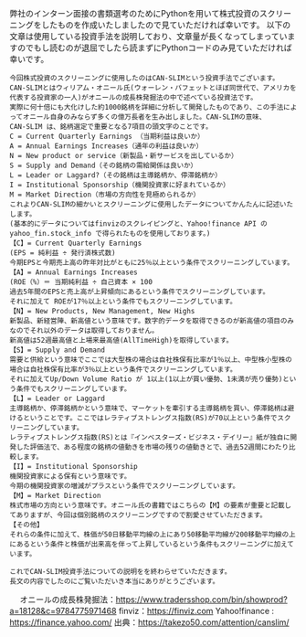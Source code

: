  弊社のインターン面接の書類選考のためにPythonを用いて株式投資のスクリーニングをしたものを作成いたしましたので見ていただければ幸いです。
 以下の文章は使用している投資手法を説明しており、文章量が長くなってしまっていますのでもし読むのが退屈でしたら読まずにPythonコードのみ見ていただければ幸いです。
 
	今回株式投資のスクリーニングに使用したのはCAN-SLIMという投資手法でございます。
	CAN-SLIMとはウィリアム・オニール氏(ウォーレン・バフェットとほぼ同世代で、アメリカを代表する投資家の一人)がオニールの成長株発掘法の中で述べている投資法です。
	実際に何十倍にも大化けした約1000銘柄を詳細に分析して開発したものであり、この手法によってオニール自身のみならず多くの億万長者を生み出しました。CAN-SLIMの意味、
	CAN-SLIM は、銘柄選定で重要となる7項目の頭文字のことです。
	C = Current Quarterly Earnings （当期利益は良いか）
	A = Annual Earnings Increases（通年の利益は良いか）
	N = New product or service（新製品・新サービスを出しているか）
	S = Supply and Demand（その銘柄の需給関係は良いか）
	L = Leader or Laggard?（その銘柄は主導銘柄か、停滞銘柄か）
	I = Institutional Sponsorship（機関投資家に好まれているか）
	M = Market Direction（市場の方向性を見極められるか）
	これよりCAN-SLIMの細かいとスクリーニングに使用したデータについてかんたんに記述いたします。
	(基本的にデータについてはfinvizのスクレイピングと、Yahoo!finance API のyahoo_fin.stock_info で得られたものを使用しております。)
	【C】= Current Quarterly Earnings
	(EPS = 純利益 ÷ 発行済株式数)
	今期EPSと今期売上高の昨年対比がともに25％以上という条件でスクリーニングしています。
	【A】= Annual Earnings Increases
	(ROE（%）＝ 当期純利益 ÷ 自己資本 × 100
	過去5年間のEPSと売上高が上昇傾向にあるという条件でスクリーニングしています。
	それに加えて ROEが17％以上という条件でもスクリーニングしています。
	【N】= New Products, New Management, New Highs
	新製品、新経営陣、新高値という意味です。数字的データを取得できるのが新高値の項目のみなのでそれ以外のデータは取得しておりません。
	新高値は52週最高値と上場来最高値(AllTimeHigh)を取得しています。
	【S】= Supply and Demand
	需要と供給という意味でここでは大型株の場合は自社株保有比率が1％以上、中型株小型株の場合は自社株保有比率が3％以上という条件でスクリーニングしています。
	それに加えてUp/Down Volume Ratio が 1以上(1以上が買い優勢、1未満が売り優勢)という条件でもスクリーニングしています。
	【L】= Leader or Laggard
	主導銘柄か、停滞銘柄かという意味で、マーケットを牽引する主導銘柄を買い、停滞銘柄は避けるということです。ここではレラティブストレングス指数(RS)が70以上という条件でスクリーニングしています。
	レラティブストレングス指数(RS)とは『インベスターズ・ビジネス・デイリー』紙が独自に開発した評価法で、ある程度の銘柄の値動きを市場の残りの値動きとで、過去52週間にわたり比較します。
	【I】= Institutional Sponsorship
	機関投資家による保有という意味です。
	今期の機関投資家の増減がプラスという条件でスクリーニングしています。
	【M】= Market Direction
	株式市場の方向という意味です。オニール氏の書籍ではこちらの【M】の要素が重要と記載してありますが、今回は個別銘柄のスクリーニングですので割愛させていただきます。
	【その他】
	それらの条件に加えて、株価が50日移動平均線の上にあり50移動平均線が200移動平均線の上にあるという条件と株価が出来高を伴って上昇しているという条件もスクリーニングに加えています。
	
	これでCAN-SLIM投資手法についての説明をを終わらせていただきます。
	長文の内容でしたのにご覧いただいき本当にありがとうございます。
　	 オニールの成長株発掘法：https://www.tradersshop.com/bin/showprod?a=18128&c=9784775971468
	finviz：https://finviz.com
	Yahoo!finance : https://finance.yahoo.com/
	出典：https://takezo50.com/attention/canslim/
